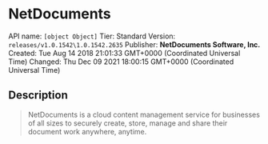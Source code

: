 # NetDocuments
API name: `[object Object]`
Tier: Standard
Version: `releases/v1.0.1542\1.0.1542.2635`
Publisher: **NetDocuments Software, Inc.**
Created: Tue Aug 14 2018 21:01:33 GMT+0000 (Coordinated Universal Time)
Changed: Thu Dec 09 2021 18:00:15 GMT+0000 (Coordinated Universal Time)

## Description
> NetDocuments is a cloud content management service for businesses of all sizes to securely create, store, manage and share their document work anywhere, anytime.
